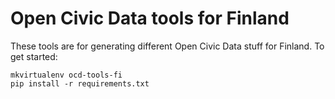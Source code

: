 Open Civic Data tools for Finland
=================================

These tools are for generating different Open Civic Data stuff for Finland.
To get started:

    mkvirtualenv ocd-tools-fi
    pip install -r requirements.txt
